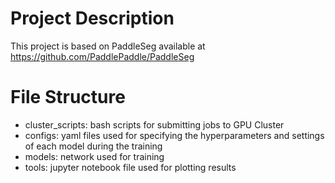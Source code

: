 # Project Description
This project is based on PaddleSeg available at https://github.com/PaddlePaddle/PaddleSeg

# File Structure
- cluster_scripts: bash scripts for submitting jobs to GPU Cluster
- configs: yaml files used for specifying the hyperparameters and settings of each model during the training
- models: network used for training
- tools: jupyter notebook file used for plotting results
